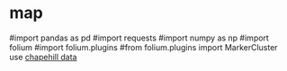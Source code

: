 # map

#import pandas as pd
#import requests
#import numpy as np
#import folium
#import folium.plugins
#from folium.plugins import MarkerCluster
use [chapehill data](https://github.com/HuiqingSun/EJProject/blob/main/ChapelHillEVData.csv)
